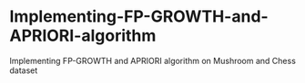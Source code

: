 # Implementing-FP-GROWTH-and-APRIORI-algorithm
Implementing FP-GROWTH and APRIORI algorithm on Mushroom and Chess dataset
